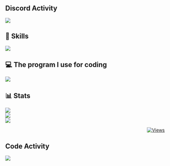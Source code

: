 ## Discord Activity
<p align="start">
<!--   <a href="https://discord.com/users/735195431927021728"><img src="https://lanyard.cnrad.dev/api/735195431927021728"/></a> -->
  <a href="https://discord.com/users/735195431927021728"><img src="https://discord.c99.nl/widget/theme-3/735195431927021728.png"/></a>
</p>

## 🧩 Skills
<p align="start">
  <img src="https://skillicons.dev/icons?i=js,ts,go,nextjs,cpp,mongo,postgres,sqlite,dart,flutter,java&theme=dark">
</p>

## 💻 The program I use for coding
<p align="start">
  <img src="https://skillicons.dev/icons?i=vscode,docker,androidstudio,idea&theme=dark">
</p>

## 📊 Stats
![](https://github-readme-stats.vercel.app/api?username=MomoPi-Dark&theme=tokyonight&hide_border=true&include_all_commits=false&count_private=false)<br/>
![](https://github-readme-streak-stats.herokuapp.com/?user=MomoPi-Dark&theme=tokyonight&hide_border=true)<br/>
![](https://github-readme-stats.vercel.app/api/top-langs/?username=MomoPi-Dark&theme=tokyonight&hide_border=true&include_all_commits=false&count_private=false&layout=compact)

<div align="end">
  <a href="https://github.com/MomoPi-Dark"><img src="https://komarev.com/ghpvc/?username=MomoPi-Dark&label=VIEWS&style=for-the-badge&color=orange" alt="Views"></a>
</div>

<!-- ![](https://github-readme-stats.vercel.app/api/top-langs/?username=MomoPi-Dark&hide_border=true&include_all_commits=false&count_private=false)<br/> -->
<!-- ![](https://github-readme-stats.vercel.app/api/top-langs/?username=MomoPi-Dark&theme=dracula&show_icons=true&hide_border=false&layout=compact)<br> -->
## Code Activity
<p>
    <a href="https://wakatime.com"><img src="https://wakatime.com/share/@1613dde9-c8f6-48d2-af00-7e1a7a4183f9/73473456-a66b-4a0f-82e9-bfea5a1756bc.png" /></a>
</p>
